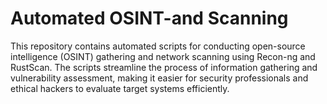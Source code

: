 # Automated OSINT-and Scanning
 This repository contains automated scripts for conducting open-source intelligence (OSINT) gathering and network scanning using Recon-ng and RustScan. The scripts streamline the process of information gathering and vulnerability assessment, making it easier for security professionals and ethical hackers to evaluate target systems efficiently.
